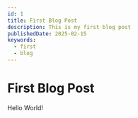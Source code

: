 ```yaml
---
id: 1
title: First Blog Post
description: This is my first blog post
publishedDate: 2025-02-15
keywords:
  - first
  - blog
---
```


# First Blog Post

Hello World!